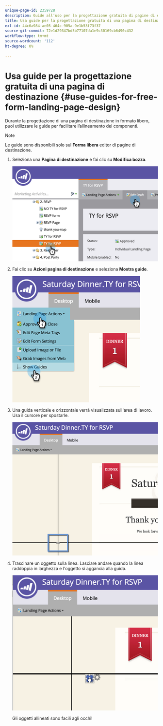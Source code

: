 ```yaml
---
unique-page-id: 2359728
description: Guide all’uso per la progettazione gratuita di pagine di destinazione - Marketo Docs - Documentazione del prodotto
title: Usa guide per la progettazione gratuita di una pagina di destinazione
exl-id: 44c6a984-ae05-464c-905a-9e1b53f73f37
source-git-commit: 72e1d29347bd5b77107da1e9c30169cb6490c432
workflow-type: tm+mt
source-wordcount: '112'
ht-degree: 0%

---
```


# Usa guide per la progettazione gratuita di una pagina di destinazione {#use-guides-for-free-form-landing-page-design}

Durante la progettazione di una pagina di destinazione in formato libero, puoi utilizzare le guide per facilitare l’allineamento dei componenti.

>[!NOTE]
>
>Le guide sono disponibili solo sul **Forma libera** editor di pagine di destinazione.

1. Seleziona una **Pagina di destinazione** e fai clic su **Modifica bozza**.

   ![](assets/image2015-5-20-14-3a10-3a9.png)

1. Fai clic su **Azioni pagina di destinazione** e seleziona **Mostra guide**.

   ![](assets/image2015-5-20-14-3a12-3a15.png)

1. Una guida verticale e orizzontale verrà visualizzata sull&#39;area di lavoro. Usa il cursore per spostarle.

   ![](assets/image2015-5-20-14-3a15-3a9.png)

1. Trascinare un oggetto sulla linea. Lasciare andare quando la linea raddoppia in larghezza e l&#39;oggetto si aggancia alla guida.

   ![](assets/image2015-5-20-14-3a17-3a24.png)

   Gli oggetti allineati sono facili agli occhi!
